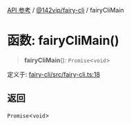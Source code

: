 [API 参考](../../../index.md) / [@142vip/fairy-cli](../index.md) / fairyCliMain

# 函数: fairyCliMain()

> **fairyCliMain**(): `Promise`\<`void`\>

定义于: [fairy-cli/src/fairy-cli.ts:18](https://github.com/142vip/core-x/blob/724c9f80a9f43d7639fb0f15c0381f9ca258849b/packages/fairy-cli/src/fairy-cli.ts#L18)

## 返回

`Promise`\<`void`\>
